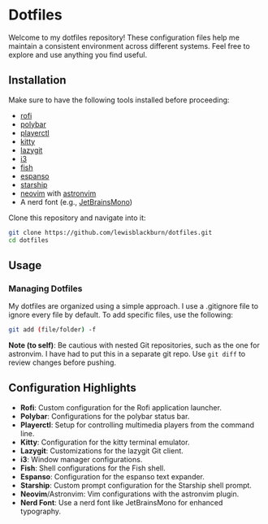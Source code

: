 # Dotfiles

Welcome to my dotfiles repository! These configuration files help me maintain a consistent environment across different systems. Feel free to explore and use anything you find useful.

## Installation

Make sure to have the following tools installed before proceeding:

- [rofi](link_to_rofi)
- [polybar](link_to_polybar)
- [playerctl](link_to_playerctl)
- [kitty](link_to_kitty)
- [lazygit](link_to_lazygit)
- [i3](link_to_i3)
- [fish](link_to_fish)
- [espanso](link_to_espanso)
- [starship](link_to_starship)
- [neovim](link_to_neovim) with [astronvim](link_to_astronvim)
- A nerd font (e.g., [JetBrainsMono](link_to_jetbrainsmono))

Clone this repository and navigate into it:

```bash
git clone https://github.com/lewisblackburn/dotfiles.git
cd dotfiles
```

## Usage
### Managing Dotfiles

My dotfiles are organized using a simple approach. I use a .gitignore file to ignore every file by default. To add specific files, use the following:

```bash
git add (file/folder) -f
```

**Note (to self)**: Be cautious with nested Git repositories, such as the one for astronvim. I have had to put this in a separate git repo. Use `git diff` to review changes before pushing.

## Configuration Highlights

- **Rofi**: Custom configuration for the Rofi application launcher.
- **Polybar**: Configurations for the polybar status bar.
- **Playerctl**: Setup for controlling multimedia players from the command line.
- **Kitty**: Configuration for the kitty terminal emulator.
- **Lazygit**: Customizations for the lazygit Git client.
- **i3**: Window manager configurations.
- **Fish**: Shell configurations for the Fish shell.
- **Espanso**: Configuration for the espanso text expander.
- **Starship**: Custom prompt configuration for the Starship shell prompt.
- **Neovim**/Astronvim: Vim configurations with the astronvim plugin.
- **Nerd Font**: Use a nerd font like JetBrainsMono for enhanced typography.
